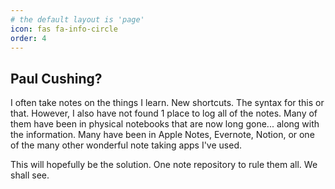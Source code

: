 ```yaml
---
# the default layout is 'page'
icon: fas fa-info-circle
order: 4
---
```


## Paul Cushing?

I often take notes on the things I learn. New shortcuts. The syntax for this or that. However, I also have not found 1 place to log all of the notes. Many of them have been in physical notebooks that are now long gone... along with the information. Many have been in Apple Notes, Evernote, Notion, or one of the many other wonderful note taking apps I've used. 

This will hopefully be the solution. One note repository to rule them all. We shall see.